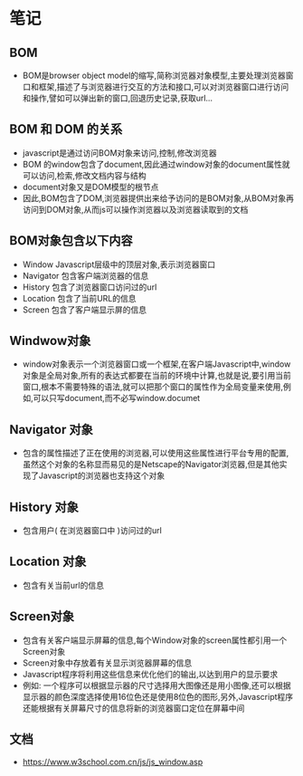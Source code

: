 # 笔记

## BOM

- BOM是browser object model的缩写,简称浏览器对象模型,主要处理浏览器窗口和框架,描述了与浏览器进行交互的方法和接口,可以对浏览器窗口进行访问和操作,譬如可以弹出新的窗口,回退历史记录,获取url...

## BOM 和 DOM 的关系

- javascript是通过访问BOM对象来访问,控制,修改浏览器
- BOM 的window包含了document,因此通过window对象的document属性就可以访问,检索,修改文档内容与结构
- document对象又是DOM模型的根节点
- 因此,BOM包含了DOM,浏览器提供出来给予访问的是BOM对象,从BOM对象再访问到DOM对象,从而js可以操作浏览器以及浏览器读取到的文档

## BOM对象包含以下内容

- Window Javascript层级中的顶层对象,表示浏览器窗口
- Navigator 包含客户端浏览器的信息
- History 包含了浏览器窗口访问过的url
- Location 包含了当前URL的信息
- Screen 包含了客户端显示屏的信息

## Windwow对象

- window对象表示一个浏览器窗口或一个框架,在客户端Javascript中,window对象是全局对象,所有的表达式都要在当前的环境中计算,也就是说,要引用当前窗口,根本不需要特殊的语法,就可以把那个窗口的属性作为全局变量来使用,例如,可以只写document,而不必写window.documet

## Navigator 对象

- 包含的属性描述了正在使用的浏览器,可以使用这些属性进行平台专用的配置,虽然这个对象的名称显而易见的是Netscape的Navigator浏览器,但是其他实现了Javascript的浏览器也支持这个对象

## History 对象

- 包含用户( 在浏览器窗口中 )访问过的url

## Location 对象

- 包含有关当前url的信息

## Screen对象

- 包含有关客户端显示屏幕的信息,每个Window对象的screen属性都引用一个Screen对象
- Screen对象中存放着有关显示浏览器屏幕的信息
- Javascript程序将利用这些信息来优化他们的输出,以达到用户的显示要求
- 例如: 一个程序可以根据显示器的尺寸选择用大图像还是用小图像,还可以根据显示器的颜色深度选择使用16位色还是使用8位色的图形,另外,Javascript程序还能根据有关屏幕尺寸的信息将新的浏览器窗口定位在屏幕中间

## 文档
- https://www.w3school.com.cn/js/js_window.asp